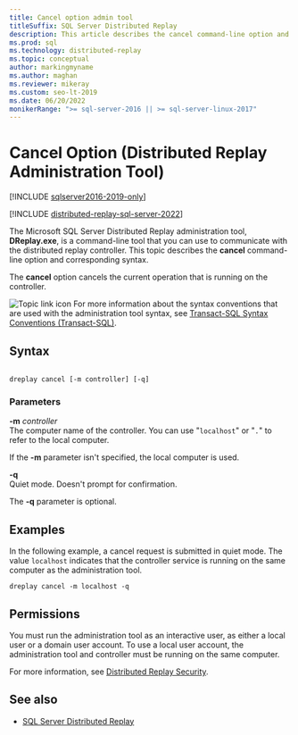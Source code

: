```yaml
---
title: Cancel option admin tool
titleSuffix: SQL Server Distributed Replay
description: This article describes the cancel command-line option and syntax of the SQL Server Distributed Replay administration tool.
ms.prod: sql
ms.technology: distributed-replay
ms.topic: conceptual
author: markingmyname
ms.author: maghan
ms.reviewer: mikeray
ms.custom: seo-lt-2019
ms.date: 06/20/2022
monikerRange: ">= sql-server-2016 || >= sql-server-linux-2017"
---
```


# Cancel Option (Distributed Replay Administration Tool)

[!INCLUDE [sqlserver2016-2019-only](../../includes/applies-to-version/sqlserver2016-2019-only.md)]

[!INCLUDE [distributed-replay-sql-server-2022](../../includes/distributed-replay-sql-server-2022.md)]

The Microsoft SQL Server Distributed Replay administration tool, **DReplay.exe**, is a command-line tool that you can use to communicate with the distributed replay controller. This topic describes the **cancel** command-line option and corresponding syntax.

The **cancel** option cancels the current operation that is running on the controller.

![Topic link icon](../../database-engine/configure-windows/media/topic-link.gif "Topic link icon") For more information about the syntax conventions that are used with the administration tool syntax, see [Transact-SQL Syntax Conventions &#40;Transact-SQL&#41;](../../t-sql/language-elements/transact-sql-syntax-conventions-transact-sql.md).

## Syntax

```dos

dreplay cancel [-m controller] [-q]   
```

### Parameters

**-m** *controller*  
The computer name of the controller. You can use "`localhost`" or "`.`" to refer to the local computer.

If the **-m** parameter isn't specified, the local computer is used.

**-q**  
Quiet mode. Doesn't prompt for confirmation.

The **-q** parameter is optional.

## Examples

In the following example, a cancel request is submitted in quiet mode. The value `localhost` indicates that the controller service is running on the same computer as the administration tool.

```dos
dreplay cancel -m localhost -q  
```

## Permissions

You must run the administration tool as an interactive user, as either a local user or a domain user account. To use a local user account, the administration tool and controller must be running on the same computer.

For more information, see [Distributed Replay Security](../../tools/distributed-replay/distributed-replay-security.md).

## See also

- [SQL Server Distributed Replay](../../tools/distributed-replay/sql-server-distributed-replay.md)
